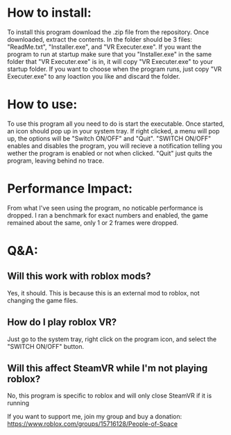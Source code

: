 # How to install:
To install this program download the .zip file from the repository. Once downloaded, extract the contents. In the folder should be 3 files: "ReadMe.txt", "Installer.exe", and "VR Executer.exe". If you want the program to run at startup make sure that you "Installer.exe" in the same folder that "VR Executer.exe" is in, it will copy "VR Executer.exe" to your startup folder. If you want to choose when the program runs, just copy "VR Executer.exe" to any loaction you like and discard the folder. 

# How to use:
To use this program all you need to do is start the executable. Once started, an icon should pop up in your system tray. If right clicked, a menu will pop up, the options will be "Switch ON/OFF" and "Quit". "SWITCH ON/OFF" enables and disables the program, you will recieve a notification telling you wether the program is enabled or not when clicked. "Quit" just quits the program, leaving behind no trace.

# Performance Impact:
From what I've seen using the program, no noticable performance is dropped. I ran a benchmark for exact numbers and enabled, the game remained about the same, only 1 or 2 frames were dropped. 

# Q&A:
## Will this work with roblox mods?
Yes, it should. This is because this is an external mod to roblox, not changing the game files.

## How do I play roblox VR?
Just go to the system tray, right click on the program icon, and select the "SWITCH ON/OFF" button.

## Will this affect SteamVR while I'm not playing roblox?
No, this program is specific to roblox and will only close SteamVR if it is running



If you want to support me, join my group and buy a donation: https://www.roblox.com/groups/15716128/People-of-Space

